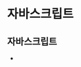 # 자바스크립트
## 자바스크립트 
+ <script>태그사용
  + 내부 
    + head 태그 영역 
    + body 태그 영역 어디든 가능 
  + 외부 
    + src 속성 사용

+ ES6+ 
  + 화살표함수 사용
  + 백틱문자열 사용
